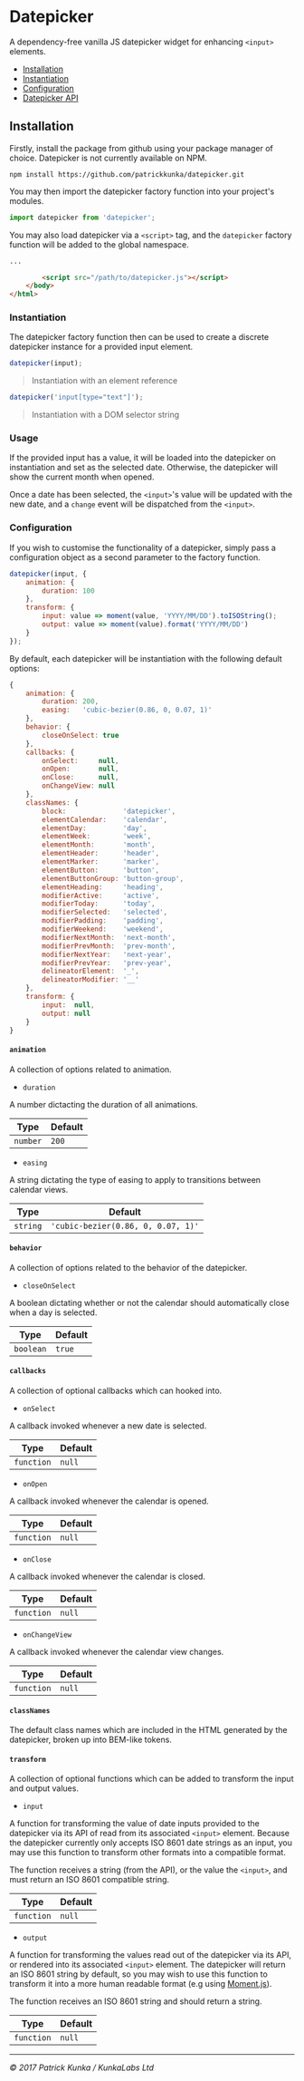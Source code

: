 # Datepicker

A dependency-free vanilla JS datepicker widget for enhancing `<input>` elements.

- [Installation](#installation)
- [Instantiation](#instantiation)
- [Configuration](#configuration)
- [Datepicker API](#datepicker-api)

## Installation

Firstly, install the package from github using your package manager of choice. Datepicker is not currently available on NPM.

`npm install https://github.com/patrickkunka/datepicker.git`

You may then import the datepicker factory function into your project's modules.

```js
import datepicker from 'datepicker';
```

You may also load datepicker via a `<script>` tag, and the `datepicker` factory function will be added to the global namespace.

```html
...

        <script src="/path/to/datepicker.js"></script>
    </body>
</html>
```

### Instantiation

The datepicker factory function then can be used to create a discrete datepicker instance for a provided input element.

```js
datepicker(input);
```
> Instantiation with an element reference

```js
datepicker('input[type="text"]');
```
> Instantiation with a DOM selector string

### Usage

If the provided input has a value, it will be loaded into the datepicker on instantiation and set as the selected date. Otherwise, the datepicker will show the current month when opened.

Once a date has been selected, the `<input>`'s value will be updated with the new date, and a `change` event will be dispatched from the `<input>`.

### Configuration

If you wish to customise the functionality of a datepicker, simply pass a configuration object as a second parameter to the factory function.

```js
datepicker(input, {
    animation: {
        duration: 100
    },
    transform: {
        input: value => moment(value, 'YYYY/MM/DD').toISOString();
        output: value => moment(value).format('YYYY/MM/DD')
    }
});
```

By default, each datepicker will be instantiation with the following default options:

```js
{
    animation: {
        duration: 200,
        easing:   'cubic-bezier(0.86, 0, 0.07, 1)'
    },
    behavior: {
        closeOnSelect: true
    },
    callbacks: {
        onSelect:     null,
        onOpen:       null,
        onClose:      null,
        onChangeView: null
    },
    classNames: {
        block:              'datepicker',
        elementCalendar:    'calendar',
        elementDay:         'day',
        elementWeek:        'week',
        elementMonth:       'month',
        elementHeader:      'header',
        elementMarker:      'marker',
        elementButton:      'button',
        elementButtonGroup: 'button-group',
        elementHeading:     'heading',
        modifierActive:     'active',
        modifierToday:      'today',
        modifierSelected:   'selected',
        modifierPadding:    'padding',
        modifierWeekend:    'weekend',
        modifierNextMonth:  'next-month',
        modifierPrevMonth:  'prev-month',
        modifierNextYear:   'next-year',
        modifierPrevYear:   'prev-year',
        delineatorElement:  '_',
        delineatorModifier: '__'
    },
    transform: {
        input:  null,
        output: null
    }
}
```

#### `animation`

A collection of options related to animation.

- `duration`

A number dictacting the duration of all animations.

|Type | Default
|---  | ---
|`number`| `200`

- `easing`

A string dictating the type of easing to apply to transitions between calendar views.

|Type | Default
|---  | ---
|`string`| `'cubic-bezier(0.86, 0, 0.07, 1)'`

#### `behavior`

A collection of options related to the behavior of the datepicker.

- `closeOnSelect`

A boolean dictating whether or not the calendar should automatically close when a day is selected.

|Type | Default
|---  | ---
|`boolean`| `true`

#### `callbacks`

A collection of optional callbacks which can hooked into.

- `onSelect`

A callback invoked whenever a new date is selected.

|Type | Default
|---  | ---
|`function`| `null`

- `onOpen`

A callback invoked whenever the calendar is opened.

|Type | Default
|---  | ---
|`function`| `null`

- `onClose`

A callback invoked whenever the calendar is closed.

|Type | Default
|---  | ---
|`function`| `null`

- `onChangeView`

A callback invoked whenever the calendar view changes.

|Type | Default
|---  | ---
|`function`| `null`

#### `classNames`

The default class names which are included in the HTML generated by the datepicker, broken up into BEM-like tokens.

#### `transform`

A collection of optional functions which can be added to transform the input and output values.

- `input`

A function for transforming the value of date inputs provided to the datepicker via its API of read from its associated `<input>` element. Because the datepicker currently only accepts ISO 8601 date strings as an input, you may use this function to transform other formats into a compatible format.

The function receives a string (from the API), or the value the `<input>`, and must return an ISO 8601 compatible string.

|Type | Default
|---  | ---
|`function`| `null`

- `output`

A function for transforming the values read out of the datepicker via its API, or rendered into its associated `<input>` element. The datepicker will return an ISO 8601 string by default, so you may wish to use this function to transform it into a more human readable format (e.g using [Moment.js](https://momentjs.com/)).

The function receives an ISO 8601 string and should return a string.

|Type | Default
|---  | ---
|`function`| `null`

---
*&copy; 2017 Patrick Kunka / KunkaLabs Ltd*
